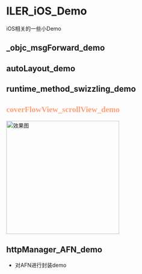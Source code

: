 # ILER_iOS_Demo
iOS相关的一些小Demo
## _objc_msgForward_demo
## autoLayout_demo 
## runtime_method_swizzling_demo  
## <font color=#FFA07A face="黑体">coverFlowView_scrollView_demo</font>
<img src="https://github.com/Li-JianXin/ILER_iOS_Demo/blob/master/coverFlowView_scrollView_demo/ScreenShot/Simulator%20Screen%20Shot%202017%E5%B9%B47%E6%9C%8830%E6%97%A5%20%E4%B8%8B%E5%8D%8810.34.23.png?raw=true" width="300" alt="效果图"/>

## httpManager_AFN_demo
- 对AFN进行封装demo


